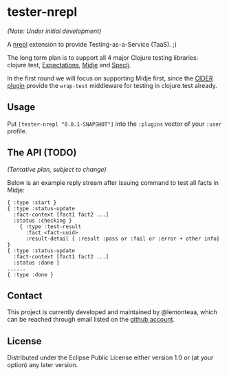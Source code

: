# tester-nrepl

*(Note: Under initial development)*

A [nrepl](https://github.com/clojure/tools.nrepl) extension to provide Testing-as-a-Service (TaaS). ;)

The long term plan is to support all 4 major Clojure testing libraries: clojure.test, [Expectations](https://clojure-expectations.github.io/), [Midje](https://github.com/marick/Midje) and [Speclj](http://speclj.com/).

In the first round we will focus on supporting Midje first, since the [CIDER plugin](https://github.com/clojure-emacs/cider-nrepl) provide the `wrap-test` middleware for testing in clojure.test already.

## Usage

Put `[tester-nrepl "0.0.1-SNAPSHOT"]` into the `:plugins` vector of your `:user`
profile.

## The API (TODO)

*(Tentative plan, subject to change)*

Below is an example reply stream after issuing command to test all facts in Midje:

```
{ :type :start }
{ :type :status-update
  :fact-context [fact1 fact2 ...]
  :status :checking }
    { :type :test-result
      :fact <fact-uuid>
      :result-detail { :result :pass or :fail or :error + other info} }
{ :type :status-update
  :fact-context [fact1 fact2 ...]
  :status :done }
......
{ :type :done }
```

## Contact

This project is currently developed and maintained by @lemonteaa, which can be reached through email listed on the [github account](https://github.com/lemonteaa).

## License

Distributed under the Eclipse Public License either version 1.0 or (at
your option) any later version.
